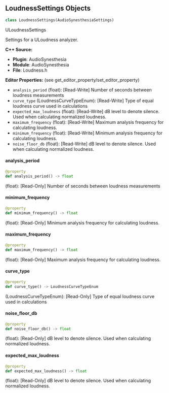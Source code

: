 ## LoudnessSettings Objects

```python
class LoudnessSettings(AudioSynesthesiaSettings)
```

ULoudnessSettings

Settings for a ULoudness analyzer.

**C++ Source:**

- **Plugin**: AudioSynesthesia
- **Module**: AudioSynesthesia
- **File**: Loudness.h

**Editor Properties:** (see get_editor_property/set_editor_property)

- ``analysis_period`` (float):  [Read-Write] Number of seconds between loudness measurements
- ``curve_type`` (LoudnessCurveTypeEnum):  [Read-Write] Type of equal loudness curve used in calculations
- ``expected_max_loudness`` (float):  [Read-Write] dB level to denote silence.  Used when calculating normalized loudness.
- ``maximum_frequency`` (float):  [Read-Write] Maximum analysis frequency for calculating loudness.
- ``minimum_frequency`` (float):  [Read-Write] Minimum analysis frequency for calculating loudness.
- ``noise_floor_db`` (float):  [Read-Write] dB level to denote silence.  Used when calculating normalized loudness.

<a id="unreal.LoudnessSettings.analysis_period"></a>

#### analysis_period

```python
@property
def analysis_period() -> float
```

(float):  [Read-Only] Number of seconds between loudness measurements

<a id="unreal.LoudnessSettings.minimum_frequency"></a>

#### minimum_frequency

```python
@property
def minimum_frequency() -> float
```

(float):  [Read-Only] Minimum analysis frequency for calculating loudness.

<a id="unreal.LoudnessSettings.maximum_frequency"></a>

#### maximum_frequency

```python
@property
def maximum_frequency() -> float
```

(float):  [Read-Only] Maximum analysis frequency for calculating loudness.

<a id="unreal.LoudnessSettings.curve_type"></a>

#### curve_type

```python
@property
def curve_type() -> LoudnessCurveTypeEnum
```

(LoudnessCurveTypeEnum):  [Read-Only] Type of equal loudness curve used in calculations

<a id="unreal.LoudnessSettings.noise_floor_db"></a>

#### noise_floor_db

```python
@property
def noise_floor_db() -> float
```

(float):  [Read-Only] dB level to denote silence.  Used when calculating normalized loudness.

<a id="unreal.LoudnessSettings.expected_max_loudness"></a>

#### expected_max_loudness

```python
@property
def expected_max_loudness() -> float
```

(float):  [Read-Only] dB level to denote silence.  Used when calculating normalized loudness.

<a id="unreal.LoudnessAnalyzer"></a>